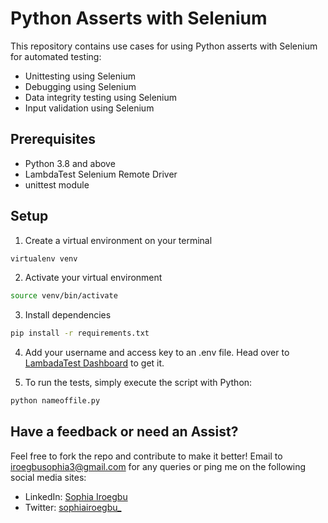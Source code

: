 # Python Asserts with Selenium

This repository contains use cases for using Python asserts with Selenium for automated testing:
- Unittesting using Selenium
- Debugging using Selenium
- Data integrity testing using Selenium
- Input validation using Selenium

## Prerequisites

- Python 3.8 and above
- LambdaTest Selenium Remote Driver
- unittest module

## Setup

1. Create a virtual environment on your terminal

```python
virtualenv venv
```
2. Activate your virtual environment
```bash
source venv/bin/activate
```

3. Install dependencies
```bash
pip install -r requirements.txt
```

4. Add your username and access key to an .env file. Head over to [LambadaTest Dashboard](https://accounts.lambdatest.com/security) to get it. 


5. To run the tests, simply execute the script with Python:


```bash
python nameoffile.py
```


## Have a feedback or need an Assist?

Feel free to fork the repo and contribute to make it better! Email to [iroegbusophia3@gmail.com](iroegbsophia3@gmail.com) for any queries or ping me on the following social media sites:

- LinkedIn: [Sophia Iroegbu](https://www.linkedin.com/m/in/sophia-iroegbu)
- Twitter: [sophiairoegbu_](https://twitter.com/sophiairoegbu_)